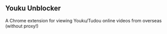 Youku Unblocker
---------------
A Chrome extension for viewing Youku/Tudou online videos from overseas (without proxy!)
